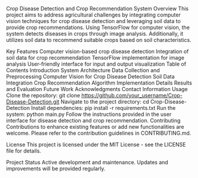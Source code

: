 Crop Disease Detection and Crop Recommendation System
Overview
This project aims to address agricultural challenges by integrating computer vision techniques for crop disease detection and leveraging soil data to provide crop recommendations. Using TensorFlow for computer vision, the system detects diseases in crops through image analysis. Additionally, it utilizes soil data to recommend suitable crops based on soil characteristics.

Key Features
Computer vision-based crop disease detection
Integration of soil data for crop recommendation
TensorFlow implementation for image analysis
User-friendly interface for input and output visualization
Table of Contents
Introduction
System Architecture
Data Collection and Preprocessing
Computer Vision for Crop Disease Detection
Soil Data Integration
Crop Recommendation Algorithm
Implementation Details
Results and Evaluation
Future Work
Acknowledgments
Contact Information
Usage
Clone the repository: git clone https://github.com/your_username/Crop-Disease-Detection.git
Navigate to the project directory: cd Crop-Disease-Detection
Install dependencies: pip install -r requirements.txt
Run the system: python main.py
Follow the instructions provided in the user interface for disease detection and crop recommendation.
Contributing
Contributions to enhance existing features or add new functionalities are welcome. Please refer to the contribution guidelines in CONTRIBUTING.md.

License
This project is licensed under the MIT License - see the LICENSE file for details.



Project Status
Active development and maintenance. Updates and improvements will be provided regularly.
